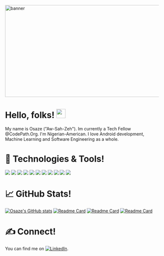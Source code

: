 <img src="https://user-images.githubusercontent.com/77579038/225479312-d3aed54b-087f-446d-be2e-d1a1a7bd2e70.png" alt="banner" width="755" height="300" style="display:block; margin:auto;">

# Hello, folks! <img src="https://raw.githubusercontent.com/MartinHeinz/MartinHeinz/master/wave.gif" width="30px">
My name is Osaze ("Aw-Sah-Zeh"). Im currently a Tech Fellow @CodePath.Org. I'm Nigerian-American. I love Android development, Machine Learning and Software Engineering as a whole. <br/>

# 🔧 Technologies & Tools!
![](https://img.shields.io/badge/Editor-InellijIDEA-informational?style=flat&logo=data:image/svg%2bxml;base64,<BASE64_DATA>)
![](https://img.shields.io/badge/Editor-GoogleColab-informational?style=flat&logo=data:image/svg%2bxml;base64,<BASE64_DATA>)
![](https://img.shields.io/badge/Editor-AndroidStudio-informational?style=flat&logo=data:image/svg%2bxml;base64,<BASE64_DATA>)
![](https://img.shields.io/badge/Editor-VsCode-informational?style=flat&logo=data:image/svg%2bxml;base64,<BASE64_DATA>)
![](https://img.shields.io/badge/Language-Kotlin-informational?style=flat&logo=data:image/svg%2bxml;base64,<BASE64_DATA>)
![](https://img.shields.io/badge/Language-Java-informational?style=flat&logo=data:image/svg%2bxml;base64,<BASE64_DATA>)
[](https://img.shields.io/badge/Language-JavaScript-informational?style=flat&logo=data:image/svg%2bxml;base64,<BASE64_DATA>)
![](https://img.shields.io/badge/Language-Python-informational?style=flat&logo=data:image/svg%2bxml;base64,<BASE64_DATA>)
![](https://img.shields.io/badge/VersionControl-Git-informational?style=flat&logo=data:image/svg%2bxml;base64,<BASE64_DATA>)
![](https://img.shields.io/badge/ComputerVision-OpenCV-informational?style=flat&logo=data:image/svg%2bxml;base64,<BASE64_DATA>)
![](https://img.shields.io/badge/DataAnalysis-NumPy-informational?style=flat&logo=data:image/svg%2bxml;base64,<BASE64_DATA>)
![](https://img.shields.io/badge/MachineLearning-TensorFlow-informational?style=flat&logo=data:image/svg%2bxml;base64,<BASE64_DATA>)

# 📈 GitHub Stats!
[![Osaze's GitHub stats](https://github-readme-stats.vercel.app/api?username=osazeimohe&show_icons=true&theme=radical)](https://github.com/osazeimohe/github-readme-stats)
[![Readme Card](https://github-readme-stats.vercel.app/api/pin/?username=AndroidGrp9Codepath&repo=MindfulMind&theme=radical)](https://github.com/AndroidGrp9Codepath/MindfulMind)
[![Readme Card](https://github-readme-stats.vercel.app/api/pin/?username=osazeimohe&repo=Degrees&theme=radical)](https://github.com/osazeimohe/Degrees)
[![Readme Card](https://github-readme-stats.vercel.app/api/pin/?username=osazeimohe&repo=FlixsterMovieApp1&theme=radical)](https://github.com/osazeimohe/FlixsterMovieApp1)

# ✍ Connect!

<!-- Actual text -->

You can find me on [![LinkedIn][1.2]][1].

<!-- Icons -->

[1.2]: https://raw.githubusercontent.com/MartinHeinz/MartinHeinz/master/linkedin-3-16.png (LinkedIn icon without padding)

<!-- Links to your social media accounts -->
 
[1]: https://www.linkedin.com/in/osaze-imohe-4a9295239/

